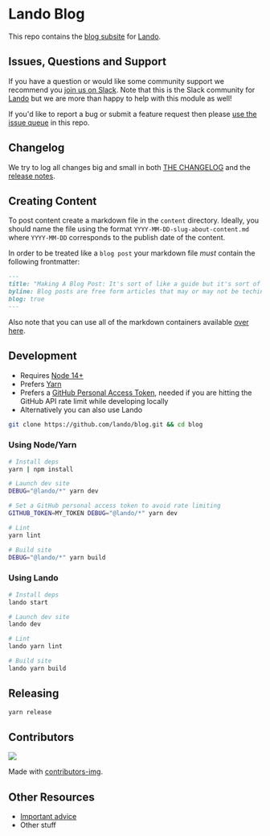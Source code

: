 # Lando Blog

This repo contains the [blog subsite](https://lando.dev/blog) for [Lando](https://lando.dev).

## Issues, Questions and Support

If you have a question or would like some community support we recommend you [join us on Slack](https://launchpass.com/devwithlando). Note that this is the Slack community for [Lando](https://lando.dev) but we are more than happy to help with this module as well!

If you'd like to report a bug or submit a feature request then please [use the issue queue](https://github.com/lando/blog/issues/new/choose) in this repo.

## Changelog

We try to log all changes big and small in both [THE CHANGELOG](https://github.com/lando/blog/blob/main/CHANGELOG.md) and the [release notes](https://github.com/lando/blog/releases).

## Creating Content

To post content create a markdown file in the `content` directory. Ideally, you should name the file using the format `YYYY-MM-DD-slug-about-content.md` where `YYYY-MM-DD` corresponds to the publish date of the content.

In order to be treated like a `blog post` your markdown file _must_ contain the following frontmatter:

```md
---
title: "Making A Blog Post: It's sort of like a guide but it's sort of not like a guide"
byline: Blog posts are free form articles that may or may not be techincal in nature. They differ slightly from guides primarily in their presentation and authorship.
blog: true
---
```

Also note that you can use all of the markdown containers available [over here](https://vuepress-theme-default-plus.lando.dev/containers.html).

## Development

* Requires [Node 14+](https://nodejs.org/dist/latest-v14.x/)
* Prefers [Yarn](https://classic.yarnpkg.com/lang/en/docs/install)
* Prefers a [GitHub Personal Access Token](https://docs.github.com/en/authentication/keeping-your-account-and-data-secure/creating-a-personal-access-token), needed if you are hitting the GitHub API rate limit while developing locally
* Alternatively you can also use Lando

```bash
git clone https://github.com/lando/blog.git && cd blog
```

### Using Node/Yarn

```bash
# Install deps
yarn | npm install

# Launch dev site
DEBUG="@lando/*" yarn dev

# Set a GitHub personal access token to avoid rate limiting
GITHUB_TOKEN=MY_TOKEN DEBUG="@lando/*" yarn dev

# Lint
yarn lint

# Build site
DEBUG="@lando/*" yarn build
```

### Using Lando

```bash
# Install deps
lando start

# Launch dev site
lando dev

# Lint
lando yarn lint

# Build site
lando yarn build
```

## Releasing

```bash
yarn release
```

## Contributors

<a href="https://github.com/lando/blog/graphs/contributors">
  <img src="https://contrib.rocks/image?repo=lando/blog" />
</a>

Made with [contributors-img](https://contrib.rocks).

## Other Resources

* [Important advice](https://www.youtube.com/watch?v=WA4iX5D9Z64)
* Other stuff

